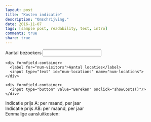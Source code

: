 ```yaml
---
layout: post
title: "Kosten indicatie"
description: "Omschrijving."
date: 2016-11-07
tags: [sample post, readability, test, intro]
comments: true
share: true
---
```


<form action="">
    <div formfield-container>
      <label for="num-visitors">Aantal bezoekers</label>
      <input type="text" id="num-visitors" name="num-visitors">
    </div>

    <div formfield-container>
      <label for="num-visitors">Aantal locaties</label>
      <input type="text" id="num-locations" name="num-locations">
    </div>

    <div formfield-container>
      <input type="button" value="Bereken" onclick="showCosts()"/>
    </div>
</form>
<div class="result-container">
    <span class="label">Indicatie prijs A: </span>
    <span class="result" id="resultAMonth"></span>
    <span> per maand,</span>
    <span class="result" id="resultA"></span>
    <span> per jaar</span>
  </div>

  <div class="result-container">
    <span class="label">Indicatie prijs AB: </span>
    <span class="result" id="resultABMonth"></span>
    <span> per maand,</span>
    <span class="result" id="resultAB"></span>
    <span> per jaar</span>
  </div>

  <div class="result-container">
    <span class="label">Eenmalige aansluitkosten: </span>
    <span class="result" id="connectionFee"></span>
  </div>
  
<script>

    function showCosts() {
      var inputVisitors = document.getElementById('num-visitors').value,
          inputLocations = document.getElementById('num-locations').value
          ;
      if (inputVisitors == "") {
        inputVisitors = 0;
      }

      if (inputLocations == "") {
        inputLocations = 0;
      }


      var result = calculateCosts(parseInt(inputVisitors), parseInt(inputLocations));


        document.getElementById('resultA').textContent        = parseFloat(result.priceA).toFixed(2);
        document.getElementById('resultAMonth').textContent   = parseFloat(result.priceA / 12).toFixed(2);
        document.getElementById('resultAB').textContent       = parseFloat(result.priceAB).toFixed(2);
        document.getElementById('resultABMonth').textContent  = parseFloat(result.priceAB / 12).toFixed(2);
        document.getElementById('connectionFee').textContent  = parseFloat(result.connectionFee).toFixed(2);

    }

//     reductie 40% bij aantal > 40k, 20% bij aantal tussen 20-40k
    function calculateCosts(numVisitors, numLocations) {
      var rateA = .6,
          rateAB = .8,
          priceA = 0,
          priceAB = 0,
          priceAMonth  = 0,
          priceABMonth = 0,
          feeBasic = 6000,
          feeNext = 4000,
          connectionFee = 0,
          limitVisitors_1 = 20000,
          limitVisitors_2 = 40000
      ;

      if ( numVisitors > limitVisitors_2 ){

        priceA = parseInt(numVisitors - limitVisitors_2) * rateA * (1-0.4) + limitVisitors_1 * rateA * (1.8);
        priceAB = (numVisitors - limitVisitors_2) *rateAB * (1-0.4) + limitVisitors_1 * rateAB * (1.8) ;

      } else if (numVisitors > limitVisitors_1) {

        priceA = (numVisitors - limitVisitors_1) * rateA * (1-0.2) + limitVisitors_1 * rateA;
        priceAB = (numVisitors - limitVisitors_1) * rateAB*(1-0.2) + limitVisitors_1 * rateAB;

      } else {

        priceA = numVisitors * rateA;
        priceAB = numVisitors * rateAB;

      }

      if(numLocations > 1) {

        connectionFee = feeBasic + (numLocations - 1) * feeNext;

      } else {

        connectionFee = feeBasic;

      }

      return ({"priceA":priceA, "priceAB":priceAB, "connectionFee":connectionFee});
    }

  </script>
  
